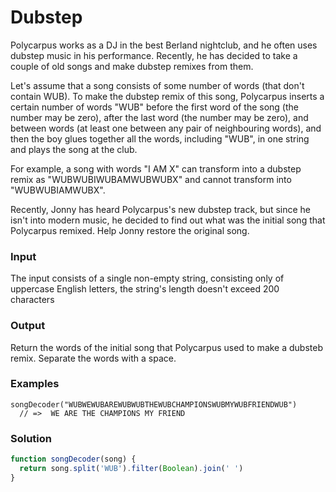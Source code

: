 # Dubstep

Polycarpus works as a DJ in the best Berland nightclub, and he often uses dubstep music in his performance. Recently, he has decided to take a couple of old songs and make dubstep remixes from them.

Let's assume that a song consists of some number of words \(that don't contain WUB\). To make the dubstep remix of this song, Polycarpus inserts a certain number of words "WUB" before the first word of the song \(the number may be zero\), after the last word \(the number may be zero\), and between words \(at least one between any pair of neighbouring words\), and then the boy glues together all the words, including "WUB", in one string and plays the song at the club.

For example, a song with words "I AM X" can transform into a dubstep remix as "WUBWUBIWUBAMWUBWUBX" and cannot transform into "WUBWUBIAMWUBX".

Recently, Jonny has heard Polycarpus's new dubstep track, but since he isn't into modern music, he decided to find out what was the initial song that Polycarpus remixed. Help Jonny restore the original song.

### Input <a id="input"></a>

The input consists of a single non-empty string, consisting only of uppercase English letters, the string's length doesn't exceed 200 characters

### Output <a id="output"></a>

Return the words of the initial song that Polycarpus used to make a dubsteb remix. Separate the words with a space.

### Examples <a id="examples"></a>

```text
songDecoder("WUBWEWUBAREWUBWUBTHEWUBCHAMPIONSWUBMYWUBFRIENDWUB")
  // =>  WE ARE THE CHAMPIONS MY FRIEND
```

### Solution <a id="examples"></a>

```javascript
function songDecoder(song) {
  return song.split('WUB').filter(Boolean).join(' ')
}
```

